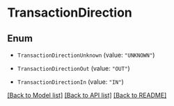 # TransactionDirection

## Enum


* `TransactionDirectionUnknown` (value: `"UNKNOWN"`)

* `TransactionDirectionOut` (value: `"OUT"`)

* `TransactionDirectionIn` (value: `"IN"`)


[[Back to Model list]](../README.md#documentation-for-models) [[Back to API list]](../README.md#documentation-for-api-endpoints) [[Back to README]](../README.md)


